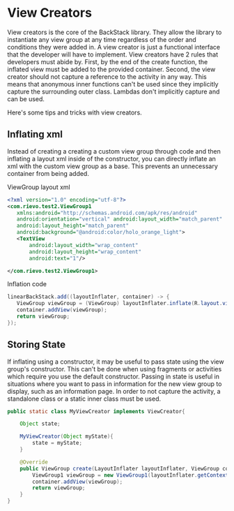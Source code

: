 # View Creators

View creators is the core of the BackStack library. They allow the library to instantiate any view group at any time regardless of the order and conditions they were added in. A view creator is just a functional interface that the developer will have to implement. View creators have 2 rules that developers must abide by. First, by the end of the create function, the inflated view must be added to the provided container. Second, the view creator should not capture a reference to the activity in any way. This means that anonymous inner functions can't be used since they implicitly capture the surrounding outer class. Lambdas don't implicitly capture and can be used.

Here's some tips and tricks with view creators.

## Inflating xml

Instead of creating a creating a custom view group through code and then inflating a layout xml inside of the constructor, you can directly inflate an xml with the custom view group as a base. This prevents an unnecessary container from being added.

ViewGroup layout xml
```xml
<?xml version="1.0" encoding="utf-8"?>
<com.rievo.test2.ViewGroup1
   xmlns:android="http://schemas.android.com/apk/res/android"
   android:orientation="vertical" android:layout_width="match_parent"
   android:layout_height="match_parent"
   android:background="@android:color/holo_orange_light">
   <TextView
       android:layout_width="wrap_content"
       android:layout_height="wrap_content"
       android:text="1"/>

</com.rievo.test2.ViewGroup1>
```

Inflation code
```Java
linearBackStack.add((layoutInflater, container) -> {
   ViewGroup viewGroup = (ViewGroup) layoutInflater.inflate(R.layout.view_group1, container, false);
   container.addView(viewGroup);
   return viewGroup;
});
```

## Storing State

If inflating using a constructor, it may be useful to pass state using the view group's constructor. This can't be done when using fragments or activities which require you use the default constructor. Passing in state  is useful in situations where you want to pass in information for the new view group to display, such as an information page. In order to not capture the activity, a standalone class or a static inner class must be used.

```Java
public static class MyViewCreator implements ViewCreator{

    Object state;

    MyViewCreator(Object myState){
        state = myState;
    }

    @Override
    public ViewGroup create(LayoutInflater layoutInflater, ViewGroup container) {
        ViewGroup1 viewGroup = new ViewGroup1(layoutInflater.getContext(), state);
        container.addView(viewGroup);
        return viewGroup;
    }
}
```

